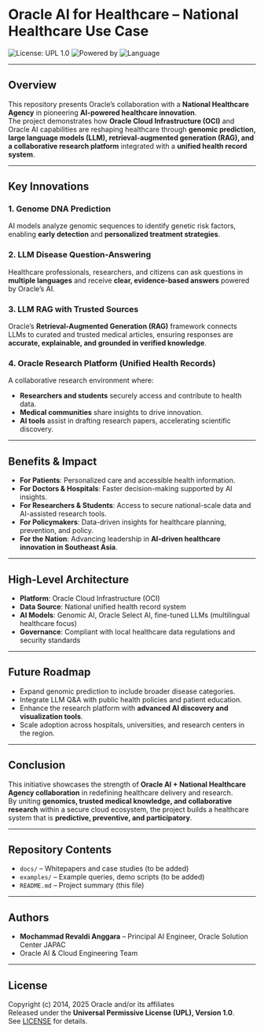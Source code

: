 # Oracle AI for Healthcare – National Healthcare Use Case

![License: UPL 1.0](https://img.shields.io/badge/License-UPL--1.0-blue.svg)
![Powered by](https://img.shields.io/badge/Powered%20by-Oracle%20Cloud-orange.svg)
![Language](https://img.shields.io/badge/Language-Python%20%7C%20SQL-green.svg)

---

## Overview
This repository presents Oracle’s collaboration with a **National Healthcare Agency** in pioneering **AI-powered healthcare innovation**.  
The project demonstrates how **Oracle Cloud Infrastructure (OCI)** and Oracle AI capabilities are reshaping healthcare through **genomic prediction, large language models (LLM), retrieval-augmented generation (RAG), and a collaborative research platform** integrated with a **unified health record system**.

---

## Key Innovations

### 1. Genome DNA Prediction
AI models analyze genomic sequences to identify genetic risk factors, enabling **early detection** and **personalized treatment strategies**.

### 2. LLM Disease Question-Answering
Healthcare professionals, researchers, and citizens can ask questions in **multiple languages** and receive **clear, evidence-based answers** powered by Oracle’s AI.

### 3. LLM RAG with Trusted Sources
Oracle’s **Retrieval-Augmented Generation (RAG)** framework connects LLMs to curated and trusted medical articles, ensuring responses are **accurate, explainable, and grounded in verified knowledge**.

### 4. Oracle Research Platform (Unified Health Records)
A collaborative research environment where:
- **Researchers and students** securely access and contribute to health data.  
- **Medical communities** share insights to drive innovation.  
- **AI tools** assist in drafting research papers, accelerating scientific discovery.  

---

## Benefits & Impact

- **For Patients**: Personalized care and accessible health information.  
- **For Doctors & Hospitals**: Faster decision-making supported by AI insights.  
- **For Researchers & Students**: Access to secure national-scale data and AI-assisted research tools.  
- **For Policymakers**: Data-driven insights for healthcare planning, prevention, and policy.  
- **For the Nation**: Advancing leadership in **AI-driven healthcare innovation in Southeast Asia**.  

---

## High-Level Architecture
- **Platform**: Oracle Cloud Infrastructure (OCI)  
- **Data Source**: National unified health record system  
- **AI Models**: Genomic AI, Oracle Select AI, fine-tuned LLMs (multilingual healthcare focus)  
- **Governance**: Compliant with local healthcare data regulations and security standards  

---

## Future Roadmap
- Expand genomic prediction to include broader disease categories.  
- Integrate LLM Q&A with public health policies and patient education.  
- Enhance the research platform with **advanced AI discovery and visualization tools**.  
- Scale adoption across hospitals, universities, and research centers in the region.  

---

## Conclusion
This initiative showcases the strength of **Oracle AI + National Healthcare Agency collaboration** in redefining healthcare delivery and research.  
By uniting **genomics, trusted medical knowledge, and collaborative research** within a secure cloud ecosystem, the project builds a healthcare system that is **predictive, preventive, and participatory**.  

---

## Repository Contents
- `docs/` – Whitepapers and case studies (to be added)  
- `examples/` – Example queries, demo scripts (to be added)  
- `README.md` – Project summary (this file)  

---

## Authors
- **Mochammad Revaldi Anggara** – Principal AI Engineer, Oracle Solution Center JAPAC  
- Oracle AI & Cloud Engineering Team  

---

## License
Copyright (c) 2014, 2025 Oracle and/or its affiliates  
Released under the **Universal Permissive License (UPL), Version 1.0**.  
See [LICENSE](./LICENSE) for details.
